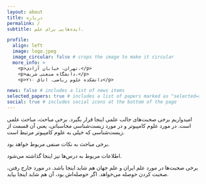 ```yaml
---
layout: about
title: درباره
permalink: /
subtitle: ایده‌هایی برای علم.

profile:
  align: left
  image: logo.jpeg
  image_circular: false # crops the image to make it circular
  more_info: >
    <p>تهران، خیابان آزادی،</p>
    <p>دانشگاه صنعتی شریف،</p>
    <p>دانشکده علوم ریاضی، اتاق ۲۱۰</p>

news: false # includes a list of news items
selected_papers: true # includes a list of papers marked as "selected={true}"
social: true # includes social icons at the bottom of the page
---
```


امیدواریم برخی صحبت‌های جالب علمی اینجا قرار بگیرد. برخی مباحث، مباحث علمی است. در مورد علوم کامپیوتر و در مورد زیست‌شناسی محاسباتی، یعنی آن قسمت از زیست‌شناسی که خیلی به علوم کامپیوتر مرتبط است.

برخی مباحث به نکات صنفی مربوط خواهد بود.

اطلاعات مربوط به درس‌ها نیز اینجا گذاشته می‌شود.

برخی صحبت‌ها در مورد علم ایران و علم جهان هم شاید اینجا باشد. در مورد خارج رفتن، صحبت کردن حوصله می‌خواهد. اگر حوصله‌اش بود، آن هم شاید اینجا بیاید.
